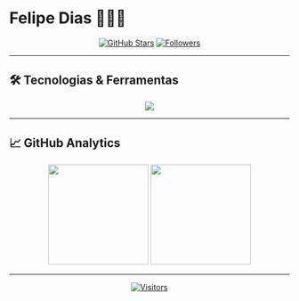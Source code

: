 # Felipe Dias 👨🏻‍💻

<div align="center">

[![GitHub Stars](https://custom-icon-badges.demolab.com/github/stars/Neptune-Worm?color=55960c&style=for-the-badge&labelColor=488207&logo=star&label=estrelas)](https://github.com/Neptune-Worm?tab=repositories&sort=stargazers)
[![Followers](https://custom-icon-badges.demolab.com/github/followers/Neptune-Worm?color=236ad3&labelColor=1155ba&style=for-the-badge&logo=github&label=Seguidores&logoColor=white)](https://github.com/Neptune-Worm?tab=followers)

</div>

---

## 🛠️ Tecnologias & Ferramentas

<p align="center">
  <img src="https://skillicons.dev/icons?i=html,git,python,linux,github,bash,vscode&theme=dark" />
</p>

---

## 📈 GitHub Analytics

<p align="center">
  <img height="180em" src="https://github-readme-stats.vercel.app/api?username=Neptune-Worm&show_icons=true&theme=tokyonight&include_all_commits=true&locale=pt-br&hide_border=true&rank_icon=github&card_width=400"/>
  <img height="180em" src="https://github-readme-stats.vercel.app/api/top-langs/?username=Neptune-Worm&theme=tokyonight&layout=compact&langs_count=8&hide_border=true&card_width=350"/>
</p>

---

<div align="center">
  
[![Visitors](https://komarev.com/ghpvc/?username=Neptune-Worm&color=blueviolet&style=flat-square)](https://github.com/Neptune-Worm)
  
</div>
